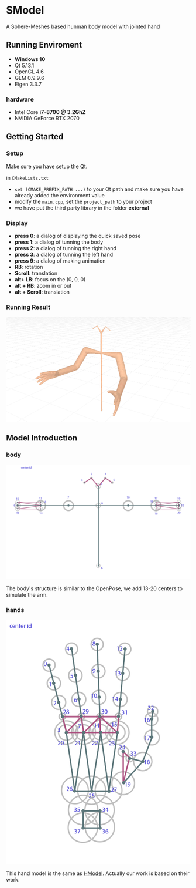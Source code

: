 # SModel
A Sphere-Meshes based hunman body model with jointed hand

## Running Enviroment

- **Windows 10**
- Qt 5.13.1
- OpenGL 4.6
- GLM 0.9.9.6
- Eigen 3.3.7

### hardware

- Intel Core **i7-8700 @ 3.2GhZ**
- NVIDIA GeForce RTX 2070

## Getting Started

### Setup

Make sure you have setup the Qt.

in `CMakeLists.txt`

* `set (CMAKE_PREFIX_PATH ...)` to your Qt path and make sure you have already added the environment value
* modify the `main.cpp`, set the `project_path` to your project
* we have put the third party library in the folder **external**

### Display

* **press 0**: a dialog of displaying the quick saved pose
* **press 1**: a dialog of tunning the body
* **press 2**: a dialog of tunning the right hand
* **press 3**: a dialog of tunning the left hand
* **press 9**: a dialog of making animation
* **RB**: rotation
* **Scroll**: translation
* **alt+ LB**: focus on the (0, 0, 0)
* **alt + RB**: zoom in or out
* **alt + Scroll**: translation

### Running Result

![Result](docs/result.png)

## Model Introduction

### body

![Body](docs/body.png)

The body's structure is similar to the OpenPose, we add 13-20 centers to simulate the arm.

### hands

![Hand](docs/hand.png)

This hand model is the same as [HModel](https://github.com/OpenGP/hmodel). Actually our work is based on their work.
